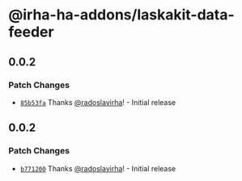 # @irha-ha-addons/laskakit-data-feeder

## 0.0.2

### Patch Changes

- [`85b53fa`](https://github.com/radoslavirha/ha-addons/commit/85b53fa43bd3f36b564ea54b809ef1a9e67d10a0) Thanks [@radoslavirha](https://github.com/radoslavirha)! - Initial release

## 0.0.2

### Patch Changes

- [`b771200`](https://github.com/radoslavirha/ha-addons/commit/b771200f366bfdcdddabd85830bb43af71667354) Thanks [@radoslavirha](https://github.com/radoslavirha)! - Initial release
